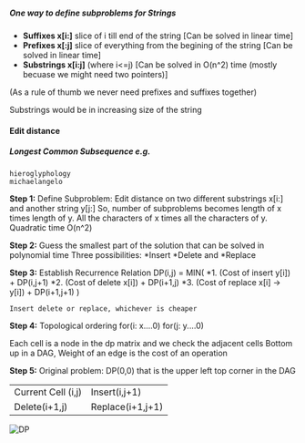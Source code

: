 ##### One way to define subproblems for Strings
* **Suffixes x[i:]** slice of i till end of the string	[Can be solved in linear time]   
* **Prefixes x[:j]** slice of everything from the begining of the string [Can be solved in linear time]   
* **Substrings x[i:j]** (where i<=j) [Can be solved in O(n^2) time (mostly becuase we might need two pointers)]



(As a rule of thumb we never need prefixes and suffixes together)

Substrings would be in increasing size of the string

#### Edit distance
##### Longest Common Subsequence e.g.
    hieroglyphology
	michaelangelo

**Step 1:** Define Subproblem:
Edit distance on two different substrings 
x[i:] and another string y[j:]
So, number of subproblems becomes length of x times length of y. All the characters of x times all the characters of y.
Quadratic time O(n^2)

**Step 2:** Guess the smallest part of the solution that can be solved in polynomial time
	Three possibilities:
	*Insert 
	*Delete and
	*Replace

**Step 3:** Establish Recurrence Relation
DP(i,j) = MIN(
	*1. (Cost of insert y[i]) + DP(i,j+1)
	*2. (Cost of delete x[i]) + DP(i+1,j)
	*3. (Cost of replace x[i] -> y[i]) + DP(i+1,j+1)
	)

	Insert delete or replace, whichever is cheaper

**Step 4:** Topological ordering
for(i: x....0)
	for(j: y....0)

Each cell is a node in the dp matrix and we check the adjacent cells
Bottom up in a DAG, Weight of an edge is the cost of an operation	


**Step 5:** Original problem:
DP(0,0) that is the upper left top corner in the DAG

<table>
	<tr>
		<td>Current Cell (i,j)</td>
		<td>Insert(i,j+1)</td>
	</tr>
	<tr>
		<td>Delete(i+1,j)</td>
		<td>Replace(i+1,j+1)</td>
	</tr>
</table>



![DP](https://i.imgur.com/bQjsf1J.png)
	
